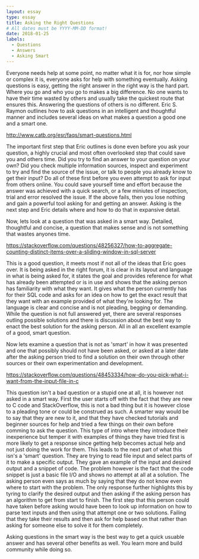 ```yaml
---
layout: essay
type: essay
title: Asking the Right Questions
# All dates must be YYYY-MM-DD format!
date: 2018-01-25
labels:
  - Questions
  - Answers
  - Asking Smart
---
```

Everyone needs help at some point, no matter what it is for, nor how simple or complex it is, everyone asks for help
with something eventually.  Asking questions is easy, getting the right answer in the right way is the hard part.  Where
you go and who you go to makes a big difference.  No one wants to have their time wasted by others and usually take the 
quickest route that ensures this.  Answering the questions of others is no different.  Eric S. Raymon outlines how to ask
questions in an intelligent and thoughtful manner and includes several ideas on what makes a question a good one and a 
smart one.

http://www.catb.org/esr/faqs/smart-questions.html

  The important first step that Eric outlines is done even before you ask your question, a highly crucial and most often
overlooked step that could save you and others time.  Did you try to find an answer to your question on your own?  Did
you check multiple information sources, inspect and experiment to try and find the source of the issue, or talk to 
people you already know to get their input?  Do all of these first before you even attempt to ask for input from others
online.  You could save yourself time and effort because the answer was achieved with a quick search, or a few miniutes
of inspection, trial and error resolved the issue.  If the above fails, then you lose nothing and gain a powerful tool
asking for and getting an answer. Asking is the next step and Eric details where and how to do that in expansive detail.

  Now, lets look at a question that was asked in a smart way.  Detailed, thoughtful and concise, a question that makes
sense and is not something that wastes anyones time.
  
https://stackoverflow.com/questions/48256327/how-to-aggregate-counting-distinct-items-over-a-sliding-window-in-sql-server
  
  This is a good question, it meets most if not all of the ideas that Eric goes over.  It is being asked in the right forum,
it is clear in its layout and language in what is being asked for, it states the goal and provides reference for what has
already been attempted or is in use and shows that the asking person has familiarity with what they want.  It gives what
the person currently has for their SQL code and asks for an idea on how to get the exact result that they want with an 
example provided of what they're looking for. The language is clear and concise and is not pleading, begging or demanding.
While the question is not full answered yet, there are several responses outling possible solutions and there is discussion
about the best way to enact the best solution for the asking person.  All in all an excellent example of a good, smart question.
  
  Now lets examine a question that is not as 'smart' in how it was presented and one that possibly should not have been asked,
or asked at a later date after the asking person tried to find a solution on their own through other sources or their own
experimentation and development.

https://stackoverflow.com/questions/48453334/how-do-you-pick-what-i-want-from-the-input-file-in-c

  This question isn't a bad question or a stupid one at all, it is however not asked in a smart way. First the user starts off
with the fact that they are new to C code and StackOverflow, this is not a bad thing but it is however close to a pleading tone
or could be construed as such.  A smarter way would be to say that they are new to it, and that they have checked tutorials and
beginner sources for help and tried a few things on their own before comming to ask the question.  This type of intro where they
introduce their inexperience but temper it with examples of things they have tried first is more likely to get a response since
getting help becomes actual help and not just doing the work for them.  This leads to the next part of what this isn's a 'smart'
question.  They are trying to read file input and select parts of it to make a specific output.  They gave an example of the
input and desired output and a snippet of code. The problem however is the fact that the code snippet is just a basic file I/O
and shows no attempt at all at a solution.  The asking person even says as much by saying that they do not know even where to start
with the problem.  The only response further highlights this by tyring to clarify the desired output and then asking if the asking
person has an algorithm to get from start to finish.  The first step that this person could have taken before asking would have been
to look up information on how to parse text inputs and then using that attempt one or two solutions.  Failing that they take their
results and then ask for help based on that rather than asking for someone else to solve it for them completely.

  Asking questions in the smart way is the best way to get a quick usuable answer and has several other benefits as well.  You learn
more and build community while doing so.
